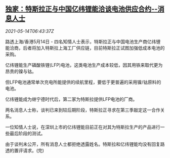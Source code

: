 <!--1620975662000-->
[独家：特斯拉正与中国亿纬锂能洽谈电池供应合约--消息人士](https://cn.reuters.com/article/tesla-china-eve-energy-sources-0514-fri-idCNKBS2CV0K1)
------

<div><i>2021-05-14T06:43:37Z</i></div><p>路透上海/香港5月14日 - 四名知情人士表示，特斯拉正与中国电池生产商亿纬锂能洽商，后者将加入特斯拉上海工厂供应链，目前特斯拉正试图加强低成本电池的采购。</p><p>亿纬锂能生产磷酸铁锂(LFP)电池，这类电池生产成本较低，因其用铁来取代更为昂贵的镍与钴。</p><p>但LFP电池通常单次充电所能提供的续航里程，要低于更普遍的采用镍/钴原料的电池。</p><p>亿纬锂能成为继宁德时代后，第二家为特斯拉提供LFP电池的厂商。</p><p>两名消息人士称，谈判已来到较后期阶段，特斯拉正寻求在第三季敲定这一合作关系。</p><p>一位知情人士说，在深圳上市的亿纬锂能目前正在对其为特斯拉生产的产品进行一些最后阶段的测试。</p><p>由于谈判未公开，所有消息人士都拒绝透露姓名。特斯拉和亿纬锂能均没有回复路透的置评请求。(完)</p>
